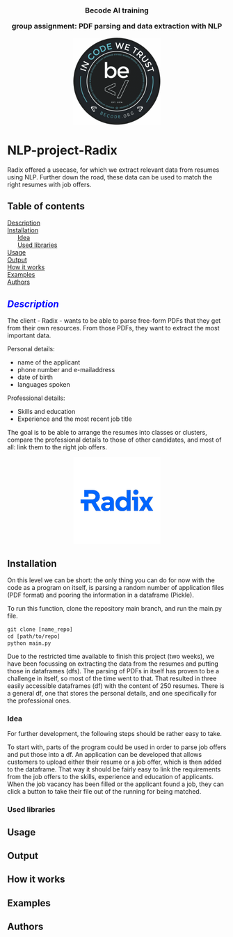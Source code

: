 <div align = "center">

<h3>Becode AI training

group assignment: PDF parsing and data extraction with NLP</h3>


<img width = "200" src = /assets/BeCode_Logo.png>
</div>

# NLP-project-Radix
Radix offered a usecase, for which we extract relevant data from resumes using NLP.
Further down the road, these data can be used to match the right resumes with job offers.

## Table of contents
[Description](#Description)  
[Installation](#Installation)  
&nbsp;&nbsp;&nbsp;&nbsp;&nbsp;&nbsp;[Idea](#Idea)  
&nbsp;&nbsp;&nbsp;&nbsp;&nbsp;&nbsp;[Used libraries](#Used-libraries)  
[Usage](#Usage)  
[Output](#Output)  
[How it works](#How-it-works)  
[Examples](#Examples)  
[Authors](#Authors)


## <span style="color:blue"><em>Description</em></span>
The client - Radix - wants to be able to parse free-form PDFs that they get from their own resources. From those PDFs,
they want to extract the most important data.  

Personal details:  
- name of the applicant
- phone number and e-mailaddress
- date of birth
- languages spoken
  
Professional details:  
- Skills and education
- Experience and the most recent job title  

The goal is to be able to arrange the resumes into classes or clusters, compare the professional details to those
of other candidates, and most of all: link them to the right job offers.

<div align = "center">
<img width = "200" src = /assets/logo_radix.png>
</div>

## Installation
On this level we can be short: the only thing you can do for now with the code as a program on itself, is parsing
a random number of application files (PDF format) and pooring the information in a dataframe (Pickle).

To run this function, clone the repository main branch, and run the main.py file.
```
git clone [name_repo]
cd [path/to/repo]
python main.py
```
Due to the restricted time available to finish this project (two weeks), we have been focussing on extracting
the data from the resumes and putting those in dataframes (dfs). The parsing of PDFs in itself has proven to be a challenge in
itself, so most of the time went to that. That resulted in three easily accessible dataframes (df) with the content of 250
resumes. There is a general df, one that stores the personal details, and one specifically for the professional ones.

### Idea
For further development, the following steps should be rather easy to take. 

To start with, parts of the program could be used in order to parse job offers and put those into a df. An application can be developed
that allows customers to upload either their resume or a job offer, which is then added to the dataframe. That way it should be fairly
easy to link the requirements from the job offers to the skills, experience and education of applicants. When the job vacancy has been filled
or the applicant found a job, they can click a button to take their file out of the running for being matched.

### Used libraries


## Usage


## Output


## How it works

## Examples

## Authors